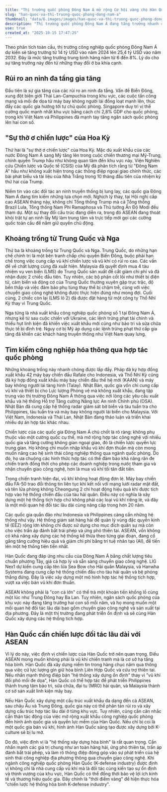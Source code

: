 ```yaml
---
title: "Thị trường quốc phòng Đông Nam Á mở rộng Cơ hội vàng cho Hàn Quốc"
slug: "han-quoc-va-thi-truong-quoc-phong-dong-nam-a"
thumbnail: "data/6.images/images/han-quoc-va-thi-truong-quoc-phong-dong-nam-a.webp"
description: "Thị trường quốc phòng Đông Nam Á đang tăng trưởng nhanh chóng do rủi ro an ninh gia tăng và khoảng trống từ các cường quốc. Bài viết phân tích cơ hội cho ngành công nghiệp quốc phòng Hàn Quốc thông qua hợp tác lâu dài và chuyển giao công nghệ."
use: true
created_at: "2025-10-15 17:47:25"
---
```


Theo phân tích toàn cầu, thị trường công nghiệp quốc phòng Đông Nam Á dự kiến sẽ tăng trưởng từ 14 tỷ USD vào năm 2024 lên 25,4 tỷ USD vào năm 2032. Đây là mức tăng trưởng trung bình hàng năm từ 6 đến 8%. Lý do cho sự tăng trưởng này đến từ những thay đổi ở ba khía cạnh.

## Rủi ro an ninh đa tầng gia tăng

Đầu tiên là sự gia tăng của các rủi ro an ninh đa tầng. Vấn đề Biển Đông, xung đột biên giới Thái Lan-Campuchia trong khu vực, các cuộc tấn công mạng và mối đe dọa từ máy bay không người lái đồng loạt mạnh lên, thúc đẩy các quốc gia hướng tới tự chủ quốc phòng. Singapore duy trì vị thế cường quốc mạnh nhất khu vực bằng cách chi 2,8% GDP cho quốc phòng, trong khi Việt Nam và Philippines đã mạnh tay tăng ngân sách quốc phòng lên hai con số.

## "Sự thờ ơ chiến lược" của Hoa Kỳ

Thứ hai là "sự thờ ơ chiến lược" của Hoa Kỳ. Mặc dù xuất khẩu của các nước Đông Nam Á sang Mỹ tăng lên trong cuộc chiến thương mại Mỹ-Trung, chính quyền Trump hầu như không quan tâm đến khu vực này. Viện Nghiên cứu Chiến lược và Quốc tế (CSIS) của Mỹ đã phân tích rằng từ "Đông Nam Á" hầu như không xuất hiện trong các thông điệp ngoại giao chính thức, các bài phát biểu và tài liệu của Nhà Trắng trong 10 tháng đầu tiên của nhiệm kỳ thứ hai của Trump.

Niềm tin vào các đối tác an ninh truyền thống bị lung lay, các quốc gia Đông Nam Á đang tìm kiếm những lựa chọn mới. Nghịch lý thay, tại Hội nghị cấp cao ASEAN tháng này, không chỉ Tổng thống Trump mà cả Tổng thống Brazil Lula, Tổng thống Nam Phi Ramaphosa và Thủ tướng Ấn Độ Modi đều tham dự. Một sự thay đổi cấu trúc đang diễn ra, trong đó ASEAN đang thoát khỏi trật tự an ninh lấy Mỹ làm trung tâm và trực tiếp mời gọi các cường quốc toàn cầu để nắm giữ quyền chủ động.

## Khoảng trống từ Trung Quốc và Nga

Thứ ba là khoảng trống từ Trung Quốc và Nga. Trung Quốc, do những hạn chế chính trị là một bên tranh chấp chủ quyền Biển Đông, buộc phải hạn chế trong việc cung cấp vũ khí chiến lược và vũ khí có rủi ro cao. Các vấn đề về chất lượng cũng đã xuất hiện. Malaysia đã quyết định mua 4 tàu nhiệm vụ ven biển (LMS) do Trung Quốc sản xuất để cắt giảm chi phí và đã nhận được 2 chiếc đầu tiên. Tuy nhiên, các bộ phận cốt lõi như thiết bị điện tử, cảm biến và động cơ của Trung Quốc thường xuyên gặp trục trặc, độ bền thấp và việc đảm bảo phụ tùng thay thế bị chậm trễ, cùng với việc chuyển giao công nghệ không được thực hiện đúng như mong đợi. Cuối cùng, 2 chiếc còn lại (LMS lô 2) đã được đặt hàng từ một công ty Thổ Nhĩ Kỳ thay vì Trung Quốc.

Nga từng là nhà xuất khẩu công nghiệp quốc phòng số 1 tại Đông Nam Á, nhưng kể từ sau cuộc chiến với Ukraine, các lệnh trừng phạt tài chính và thiếu hụt linh kiện đã khiến việc xuất khẩu mới cũng như bảo trì và sửa chữa thực tế bị đình trệ. Nguy cơ bị Mỹ áp dụng các lệnh trừng phạt thứ cấp gia tăng đã khiến các khách hàng truyền thống như Việt Nam quay lưng.

## Tìm kiếm công nghiệp hóa thông qua hợp tác quốc phòng

Những khoảng trống này nhanh chóng được lấp đầy. Pháp đã ký hợp đồng xuất khẩu 42 máy bay chiến đấu Rafale cho Indonesia, và Thổ Nhĩ Kỳ cũng đã ký hợp đồng xuất khẩu máy bay chiến đấu thế hệ mới (KAAN) và máy bay không người lái tàng hình (Talay). Nhật Bản, quốc gia vốn chỉ cung cấp vũ khí và thiết bị cho Lực lượng Phòng vệ mà không xuất khẩu, đang tập trung vào thị trường Đông Nam Á thông qua việc nới lỏng các yêu cầu xuất khẩu và hệ thống Hỗ trợ Tăng cường Năng lực An ninh Chính phủ (OSA). Nhật Bản đã cung cấp hệ thống radar giám sát bờ biển và tàu tuần tra cho Philippines, tàu tuần tra và máy bay không người lái biển cho Malaysia. Với Việt Nam, Indonesia và Thái Lan, Nhật Bản đang thảo luận và triển khai nhiều dự án hợp tác khác nhau.

Chiến lược của các quốc gia Đông Nam Á chủ chốt là rõ ràng: không phụ thuộc vào một cường quốc cụ thể, mà mở rộng hợp tác công nghệ với nhiều quốc gia và tăng cường không gian ngoại giao, đó là chiến lược quyền lực trung gian. Họ không chỉ muốn nhập khẩu vũ khí đơn thuần mà còn mong muốn nâng cao hệ sinh thái công nghiệp thông qua ngành quốc phòng. Do đó, họ ưa chuộng các hình thức hợp tác có thể đảm bảo khả năng răn đe chiến tranh đồng thời cho phép các doanh nghiệp trong nước tham gia và nhận chuyển giao công nghệ, hơn là mua vũ khí tối tân đắt tiền.

Trong chiến tranh hiện đại, vũ khí không hoạt động đơn lẻ. Máy bay chiến đấu FA-50 trao đổi thông tin liên tục khi kết nối với mạng lưới radar mặt đất, và tên lửa phòng không Cheongung 2 chỉ hoạt động hiệu quả khi được tích hợp vào hệ thống chiến đấu của tàu hải quân. Điều này có nghĩa là xây dựng một hệ thống tích hợp chứ không phải các loại vũ khí riêng lẻ, và đây là một mối quan hệ đối tác lâu dài cùng nâng cấp trong hơn 20 năm.

Các quốc gia quần đảo như Indonesia và Philippines càng cần những hệ thống như vậy. Hệ thống giám sát hàng hải để quản lý vùng đặc quyền kinh tế (EEZ) rộng lớn không chỉ được sử dụng cho mục đích quân sự mà còn cho việc trấn áp đánh bắt trái phép và ứng phó thiên tai. ASEAN, vốn không có khả năng xây dựng các hệ thống kế thừa theo từng giai đoạn, đang cố gắng tăng cường hiệu quả và giảm chi phí bằng trí tuệ nhân tạo (AI), để tiến lên một hệ thống tiên tiến nhất.

Hàn Quốc đang đáp ứng nhu cầu của Đông Nam Á bằng chất lượng tiêu chuẩn phương Tây, giá cả hợp lý và sẵn sàng chuyển giao công nghệ. LIG Nex1 dự kiến cung cấp tên lửa Sea Bow cho Hải quân Malaysia, và Hanwha Systems đang cung cấp hệ thống chiến đấu cho tàu hải quân và bệ phóng thẳng đứng. Đây là việc xây dựng một mô hình hợp tác hệ thống tích hợp, vượt xa việc bán vũ khí đơn thuần.

ASEAN không phải là "con cá lớn" có thể trả một khoản tiền khổng lồ cùng một lúc như Trung Đông hay Ba Lan. Tuy nhiên, ngân sách quốc phòng của khu vực này đang tăng trưởng hai con số mỗi năm, và họ mong muốn một mối quan hệ đối tác lâu dài bao gồm chuyển giao công nghệ và sản xuất tại địa phương. Đây là một thị trường đang phát triển ổn định và sẽ cùng Hàn Quốc xây dựng các hệ thống tích hợp.

## Hàn Quốc cần chiến lược đối tác lâu dài với ASEAN

Vì lý do này, việc định vị chiến lược của Hàn Quốc trở nên quan trọng. Điều ASEAN mong muốn không phải là vũ khí chiến tranh mà là cơ sở hạ tầng hòa bình. Hàn Quốc đã xây dựng niềm tin trong hàng chục năm qua thông qua việc cử lực lượng gìn giữ hòa bình Liên Hợp Quốc và cứu trợ thiên tai. Nếu nhấn mạnh thông điệp bán "hệ thống xây dựng ổn định" thay vì "vũ khí đối phó mối đe dọa", Hàn Quốc có thể hợp tác để phát triển Philippines thành trung tâm bảo trì, sửa chữa, đại tu (MRO) hải quân, và Malaysia thành cơ sở sản xuất linh kiện máy bay.

Nếu Hàn Quốc xây dựng một cấu trúc xuất khẩu đa dạng đến cả ASEAN, sau châu Âu và Trung Đông, quốc gia này có thể phân tán rủi ro và xây dựng cấu trúc hợp tác lâu dài ở từng khu vực. Tuy nhiên, cũng cần cân nhắc cẩn thận tác động của việc mở rộng xuất khẩu công nghiệp quốc phòng đến hình ảnh quốc gia và quyền lực mềm của Hàn Quốc. Nếu chỉ bị coi là một quốc gia bán vũ khí, hình ảnh Hàn Quốc sáng tạo được xây dựng bởi K-culture sẽ bị lu mờ.

Do đó, việc định vị là "hệ thống xây dựng hòa bình" là rất quan trọng. Cần nhấn mạnh các giá trị chung như an toàn hàng hải, ứng phó thiên tai, trấn áp đánh bắt trái phép, và làm rõ thông điệp đóng góp vào sự phát triển của hệ sinh thái công nghiệp địa phương thông qua chuyển giao công nghệ. Khi ngành công nghiệp quốc phòng Hàn Quốc (K-defense industry) được định vị không chỉ là nhà cung cấp vũ khí mà là đối tác cùng kiến tạo sự ổn định và thịnh vượng của khu vực, Hàn Quốc có thể đồng thời bảo vệ lợi ích kinh tế và thương hiệu quốc gia. Đây chính là "thời điểm vàng" để hiện thực hóa "chiến lược hệ thống hòa bình K-defense industry".